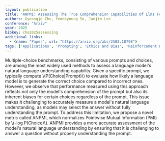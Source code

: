 ```yaml
---
layout: publication
title: 'ANPMI: Assessing The True Comprehension Capabilities Of Llms For Multiple Choice Questions'
authors: Gyeongje Cho, Yeonkyoung So, Jaejin Lee
conference: "Arxiv"
year: 2025
bibkey: cho2025assessing
additional_links:
  - {name: "Paper", url: "https://arxiv.org/abs/2502.18798"}
tags: ['Applications', 'Prompting', 'Ethics and Bias', 'Reinforcement Learning']
---
```

Multiple-choice benchmarks, consisting of various prompts and choices, are
among the most widely used methods to assess a language model's natural
language understanding capability. Given a specific prompt, we typically
compute \\(P(Choice|Prompt)\\) to evaluate how likely a language model is to
generate the correct choice compared to incorrect ones. However, we observe
that performance measured using this approach reflects not only the model's
comprehension of the prompt but also its inherent biases for certain choices
regardless of the prompt. This issue makes it challenging to accurately measure
a model's natural language understanding, as models may select the answer
without fully understanding the prompt. To address this limitation, we propose
a novel metric called ANPMI, which normalizes Pointwise Mutual Information
(PMI) by \\(-log P(Choice)\\). ANPMI provides a more accurate assessment of the
model's natural language understanding by ensuring that it is challenging to
answer a question without properly understanding the prompt.
